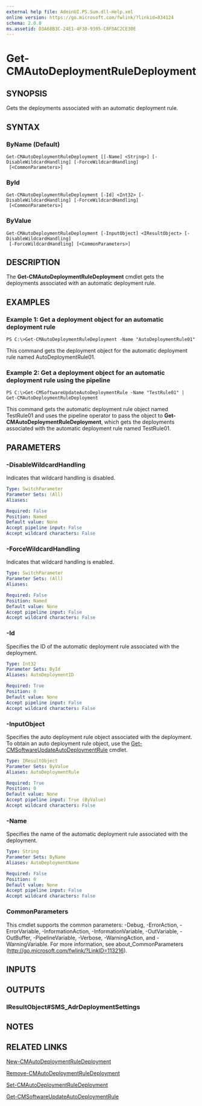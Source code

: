 ```yaml
---
external help file: AdminUI.PS.Sum.dll-Help.xml
online version: https://go.microsoft.com/fwlink/?linkid=834124
schema: 2.0.0
ms.assetid: D3A68B3C-24E1-4F30-9395-C8FDAC2CE30E
---
```


# Get-CMAutoDeploymentRuleDeployment

## SYNOPSIS
Gets the deployments associated with an automatic deployment rule.

## SYNTAX

### ByName (Default)
```
Get-CMAutoDeploymentRuleDeployment [[-Name] <String>] [-DisableWildcardHandling] [-ForceWildcardHandling]
 [<CommonParameters>]
```

### ById
```
Get-CMAutoDeploymentRuleDeployment [-Id] <Int32> [-DisableWildcardHandling] [-ForceWildcardHandling]
 [<CommonParameters>]
```

### ByValue
```
Get-CMAutoDeploymentRuleDeployment [-InputObject] <IResultObject> [-DisableWildcardHandling]
 [-ForceWildcardHandling] [<CommonParameters>]
```

## DESCRIPTION
The **Get-CMAutoDeploymentRuleDeployment** cmdlet gets the deployments associated with an automatic deployment rule.

## EXAMPLES

### Example 1: Get a deployment object for an automatic deployment rule
```
PS C:\>Get-CMAutoDeploymentRuleDeployment -Name "AutoDeploymentRule01"
```

This command gets the deployment object for the automatic deployment rule named AutoDeploymentRule01.

### Example 2: Get a deployment object for an automatic deployment rule using the pipeline
```
PS C:\>Get-CMSoftwareUpdateAutoDeploymentRule -Name "TestRule01" | Get-CMAutoDeploymentRuleDeployment
```

This command gets the automatic deployment rule object named TestRule01 and uses the pipeline operator to pass the object to **Get-CMAutoDeploymentRuleDeployment**, which gets the deployments associated with the automatic deployment rule named TestRule01.

## PARAMETERS

### -DisableWildcardHandling
Indicates that wildcard handling is disabled.

```yaml
Type: SwitchParameter
Parameter Sets: (All)
Aliases:

Required: False
Position: Named
Default value: None
Accept pipeline input: False
Accept wildcard characters: False
```

### -ForceWildcardHandling
Indicates that wildcard handling is enabled.

```yaml
Type: SwitchParameter
Parameter Sets: (All)
Aliases:

Required: False
Position: Named
Default value: None
Accept pipeline input: False
Accept wildcard characters: False
```

### -Id
Specifies the ID of the automatic deployment rule associated with the deployment.

```yaml
Type: Int32
Parameter Sets: ById
Aliases: AutoDeploymentID

Required: True
Position: 0
Default value: None
Accept pipeline input: False
Accept wildcard characters: False
```

### -InputObject
Specifies the auto deployment rule object associated with the deployment.
To obtain an auto deployment rule object, use the [Get-CMSoftwareUpdateAutoDeploymentRule](./Get-CMSoftwareUpdateAutoDeploymentRule.md) cmdlet.

```yaml
Type: IResultObject
Parameter Sets: ByValue
Aliases: AutoDeploymentRule

Required: True
Position: 0
Default value: None
Accept pipeline input: True (ByValue)
Accept wildcard characters: False
```

### -Name
Specifies the name of the automatic deployment rule associated with the deployment.

```yaml
Type: String
Parameter Sets: ByName
Aliases: AutoDeploymentName

Required: False
Position: 0
Default value: None
Accept pipeline input: False
Accept wildcard characters: False
```

### CommonParameters
This cmdlet supports the common parameters: -Debug, -ErrorAction, -ErrorVariable, -InformationAction, -InformationVariable, -OutVariable, -OutBuffer, -PipelineVariable, -Verbose, -WarningAction, and -WarningVariable. For more information, see about_CommonParameters (http://go.microsoft.com/fwlink/?LinkID=113216).

## INPUTS

## OUTPUTS

### IResultObject#SMS_AdrDeploymentSettings

## NOTES

## RELATED LINKS

[New-CMAutoDeploymentRuleDeployment](./New-CMAutoDeploymentRuleDeployment.md)

[Remove-CMAutoDeploymentRuleDeployment](./Remove-CMAutoDeploymentRuleDeployment.md)

[Set-CMAutoDeploymentRuleDeployment](./Set-CMAutoDeploymentRuleDeployment.md)

[Get-CMSoftwareUpdateAutoDeploymentRule](./Get-CMSoftwareUpdateAutoDeploymentRule.md)
